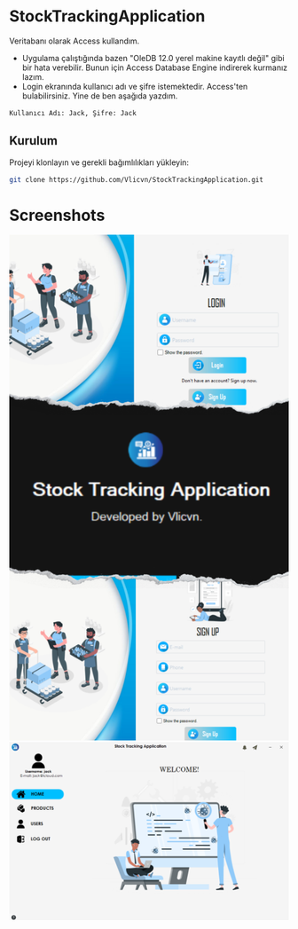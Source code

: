 # StockTrackingApplication
Veritabanı olarak Access kullandım.
+ Uygulama çalıştığında bazen "OleDB 12.0 yerel makine kayıtlı değil" gibi bir hata verebilir. Bunun için Access Database Engine indirerek kurmanız lazım.
+ Login ekranında kullanıcı adı ve şifre istemektedir. Access'ten bulabilirsiniz. Yine de ben aşağıda yazdım.
```bash
Kullanıcı Adı: Jack, Şifre: Jack
```

## Kurulum

Projeyi klonlayın ve gerekli bağımlılıkları yükleyin:

```bash
git clone https://github.com/Vlicvn/StockTrackingApplication.git
```
# Screenshots

![1](images/Screenshot_1.png)
![2](images/Screenshot_2.png)
